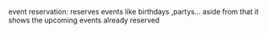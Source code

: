 event reservation: reserves events like birthdays ,partys... aside from that it shows the upcoming events already reserved
